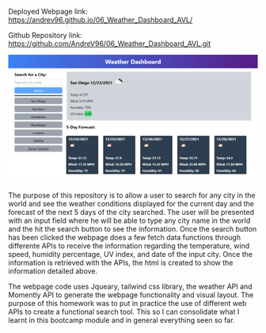 
Deployed Webpage link: https://andrev96.github.io/06_Weather_Dashboard_AVL/

Github Repository link: https://github.com/AndreV96/06_Weather_Dashboard_AVL.git

![Screenshot of webpage deployed:](./src/screenshot_webpage_deployed.png)

The purpose of this repository is to allow a user to search for any city in the world and see the weather conditions displayed for the current day and the forecast of the next 5 days of the city searched. The user will be presented with an input field where he will be able to type any city name in the world and the hit the search button to see the information. Once the search button has been clicked the webpage does a few fetch data functions through differente APIs to receive the information regarding the temperature, wind speed, humidity percentage, UV index, and date of the input city. Once the information is retrieved with the APIs, the html is created to show the information detailed above. 

The webpage code uses Jqueary, tailwind css library, the weather API and Momently API to generate the webpage functionality and visual layout. The purpose of this homework was to put in practice the use of different web APIs to create a functional search tool. This so I can consolidate what I learnt in this bootcamp module and in general everything seen so far. 
